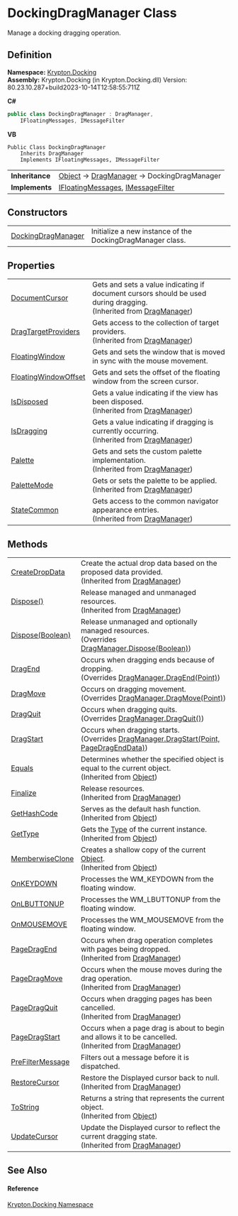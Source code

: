 # DockingDragManager Class


Manage a docking dragging operation.



## Definition
**Namespace:** <a href="98399376-cf41-9454-4b4d-4fab2ca20bc7.md">Krypton.Docking</a>  
**Assembly:** Krypton.Docking (in Krypton.Docking.dll) Version: 80.23.10.287+build2023-10-14T12:58:55:711Z

**C#**
``` C#
public class DockingDragManager : DragManager, 
	IFloatingMessages, IMessageFilter
```
**VB**
``` VB
Public Class DockingDragManager
	Inherits DragManager
	Implements IFloatingMessages, IMessageFilter
```

<table><tr><td><strong>Inheritance</strong></td><td><a href="https://learn.microsoft.com/dotnet/api/system.object" target="_blank" rel="noopener noreferrer">Object</a>  →  <a href="c4c7f6d9-6a9b-f8b6-729f-aff343ef1cac.md">DragManager</a>  →  DockingDragManager</td></tr>
<tr><td><strong>Implements</strong></td><td><a href="39af834d-3e22-ca8a-853e-8fff5a1c55f9.md">IFloatingMessages</a>, <a href="https://learn.microsoft.com/dotnet/api/system.windows.forms.imessagefilter" target="_blank" rel="noopener noreferrer">IMessageFilter</a></td></tr>
</table>



## Constructors
<table>
<tr>
<td><a href="e1340e94-f87c-3086-e3c2-5d327f2256fe.md">DockingDragManager</a></td>
<td>Initialize a new instance of the DockingDragManager class.</td></tr>
</table>

## Properties
<table>
<tr>
<td><a href="b2c9402f-3a53-7523-223f-f52ad70385b5.md">DocumentCursor</a></td>
<td>Gets and sets a value indicating if document cursors should be used during dragging.<br />(Inherited from <a href="c4c7f6d9-6a9b-f8b6-729f-aff343ef1cac.md">DragManager</a>)</td></tr>
<tr>
<td><a href="7cae82cd-3f99-d533-bb60-a9069e1c990d.md">DragTargetProviders</a></td>
<td>Gets access to the collection of target providers.<br />(Inherited from <a href="c4c7f6d9-6a9b-f8b6-729f-aff343ef1cac.md">DragManager</a>)</td></tr>
<tr>
<td><a href="0f1f6f70-8df7-c352-7e9d-442befb849d3.md">FloatingWindow</a></td>
<td>Gets and sets the window that is moved in sync with the mouse movement.</td></tr>
<tr>
<td><a href="bf287442-cdb8-8958-d270-026aca55d77f.md">FloatingWindowOffset</a></td>
<td>Gets and sets the offset of the floating window from the screen cursor.</td></tr>
<tr>
<td><a href="8e0a77b1-47a7-d7b1-cff5-0d467fd4a82c.md">IsDisposed</a></td>
<td>Gets a value indicating if the view has been disposed.<br />(Inherited from <a href="c4c7f6d9-6a9b-f8b6-729f-aff343ef1cac.md">DragManager</a>)</td></tr>
<tr>
<td><a href="28d5dea6-a95b-d714-2514-fab6d3f74465.md">IsDragging</a></td>
<td>Gets a value indicating if dragging is currently occurring.<br />(Inherited from <a href="c4c7f6d9-6a9b-f8b6-729f-aff343ef1cac.md">DragManager</a>)</td></tr>
<tr>
<td><a href="7c6e25b3-db07-f68a-3690-54a5bc9bd776.md">Palette</a></td>
<td>Gets and sets the custom palette implementation.<br />(Inherited from <a href="c4c7f6d9-6a9b-f8b6-729f-aff343ef1cac.md">DragManager</a>)</td></tr>
<tr>
<td><a href="df9db979-1b9e-0e8b-8dff-8f97f698dc3a.md">PaletteMode</a></td>
<td>Gets or sets the palette to be applied.<br />(Inherited from <a href="c4c7f6d9-6a9b-f8b6-729f-aff343ef1cac.md">DragManager</a>)</td></tr>
<tr>
<td><a href="1c70437f-8671-5542-553a-98bf4c279c4a.md">StateCommon</a></td>
<td>Gets access to the common navigator appearance entries.<br />(Inherited from <a href="c4c7f6d9-6a9b-f8b6-729f-aff343ef1cac.md">DragManager</a>)</td></tr>
</table>

## Methods
<table>
<tr>
<td><a href="5e02e911-cbd2-3d36-efd8-3a877b37ad60.md">CreateDropData</a></td>
<td>Create the actual drop data based on the proposed data provided.<br />(Inherited from <a href="c4c7f6d9-6a9b-f8b6-729f-aff343ef1cac.md">DragManager</a>)</td></tr>
<tr>
<td><a href="fd1816be-979e-39ce-f213-8bd4705cc927.md">Dispose()</a></td>
<td>Release managed and unmanaged resources.<br />(Inherited from <a href="c4c7f6d9-6a9b-f8b6-729f-aff343ef1cac.md">DragManager</a>)</td></tr>
<tr>
<td><a href="6e32f4c2-cd12-ff0b-cda0-be7bc0846ea6.md">Dispose(Boolean)</a></td>
<td>Release unmanaged and optionally managed resources.<br />(Overrides <a href="4606b176-8c21-d0e5-3a15-c55b932c43ce.md">DragManager.Dispose(Boolean)</a>)</td></tr>
<tr>
<td><a href="f81ad8f7-5d67-19f2-ea1d-3f4961d5f41a.md">DragEnd</a></td>
<td>Occurs when dragging ends because of dropping.<br />(Overrides <a href="8f1ffd3d-af29-dc87-facd-aff6447a7313.md">DragManager.DragEnd(Point)</a>)</td></tr>
<tr>
<td><a href="66cfc762-6d72-6826-3d7d-ad98fcbf1337.md">DragMove</a></td>
<td>Occurs on dragging movement.<br />(Overrides <a href="c8f93e97-d5ac-68ab-9ebb-5a0e6f582d64.md">DragManager.DragMove(Point)</a>)</td></tr>
<tr>
<td><a href="2665d35a-5854-08e2-5417-203f0a463f23.md">DragQuit</a></td>
<td>Occurs when dragging quits.<br />(Overrides <a href="da62e0ee-a05c-fa4d-ba88-762c24bd5243.md">DragManager.DragQuit()</a>)</td></tr>
<tr>
<td><a href="765f3013-c5cf-8915-39c2-01be07624d2b.md">DragStart</a></td>
<td>Occurs when dragging starts.<br />(Overrides <a href="3f10798a-2de6-664c-aedb-8b7c097a9cd0.md">DragManager.DragStart(Point, PageDragEndData)</a>)</td></tr>
<tr>
<td><a href="https://learn.microsoft.com/dotnet/api/system.object.equals#system-object-equals(system-object)" target="_blank" rel="noopener noreferrer">Equals</a></td>
<td>Determines whether the specified object is equal to the current object.<br />(Inherited from <a href="https://learn.microsoft.com/dotnet/api/system.object" target="_blank" rel="noopener noreferrer">Object</a>)</td></tr>
<tr>
<td><a href="e3cb40d7-3921-d16f-2676-41592bc6ec78.md">Finalize</a></td>
<td>Release resources.<br />(Inherited from <a href="c4c7f6d9-6a9b-f8b6-729f-aff343ef1cac.md">DragManager</a>)</td></tr>
<tr>
<td><a href="https://learn.microsoft.com/dotnet/api/system.object.gethashcode#system-object-gethashcode" target="_blank" rel="noopener noreferrer">GetHashCode</a></td>
<td>Serves as the default hash function.<br />(Inherited from <a href="https://learn.microsoft.com/dotnet/api/system.object" target="_blank" rel="noopener noreferrer">Object</a>)</td></tr>
<tr>
<td><a href="https://learn.microsoft.com/dotnet/api/system.object.gettype#system-object-gettype" target="_blank" rel="noopener noreferrer">GetType</a></td>
<td>Gets the <a href="https://learn.microsoft.com/dotnet/api/system.type" target="_blank" rel="noopener noreferrer">Type</a> of the current instance.<br />(Inherited from <a href="https://learn.microsoft.com/dotnet/api/system.object" target="_blank" rel="noopener noreferrer">Object</a>)</td></tr>
<tr>
<td><a href="https://learn.microsoft.com/dotnet/api/system.object.memberwiseclone#system-object-memberwiseclone" target="_blank" rel="noopener noreferrer">MemberwiseClone</a></td>
<td>Creates a shallow copy of the current <a href="https://learn.microsoft.com/dotnet/api/system.object" target="_blank" rel="noopener noreferrer">Object</a>.<br />(Inherited from <a href="https://learn.microsoft.com/dotnet/api/system.object" target="_blank" rel="noopener noreferrer">Object</a>)</td></tr>
<tr>
<td><a href="80797bb1-bf4d-07e2-6c0a-798bab60035d.md">OnKEYDOWN</a></td>
<td>Processes the WM_KEYDOWN from the floating window.</td></tr>
<tr>
<td><a href="65426074-6061-7e7b-2e23-a1a2f8b5a42f.md">OnLBUTTONUP</a></td>
<td>Processes the WM_LBUTTONUP from the floating window.</td></tr>
<tr>
<td><a href="a3fe15e6-3f36-8f00-76d5-2161c2878823.md">OnMOUSEMOVE</a></td>
<td>Processes the WM_MOUSEMOVE from the floating window.</td></tr>
<tr>
<td><a href="d4dbf0df-16b8-df03-9825-b41be99f9155.md">PageDragEnd</a></td>
<td>Occurs when drag operation completes with pages being dropped.<br />(Inherited from <a href="c4c7f6d9-6a9b-f8b6-729f-aff343ef1cac.md">DragManager</a>)</td></tr>
<tr>
<td><a href="f3d48bce-73f1-e1f8-31c1-9689b69cea5c.md">PageDragMove</a></td>
<td>Occurs when the mouse moves during the drag operation.<br />(Inherited from <a href="c4c7f6d9-6a9b-f8b6-729f-aff343ef1cac.md">DragManager</a>)</td></tr>
<tr>
<td><a href="6988cee0-da95-6cb8-f749-74b40471a628.md">PageDragQuit</a></td>
<td>Occurs when dragging pages has been cancelled.<br />(Inherited from <a href="c4c7f6d9-6a9b-f8b6-729f-aff343ef1cac.md">DragManager</a>)</td></tr>
<tr>
<td><a href="10842e7b-0ddf-0dbc-9a83-4e1357fdc326.md">PageDragStart</a></td>
<td>Occurs when a page drag is about to begin and allows it to be cancelled.<br />(Inherited from <a href="c4c7f6d9-6a9b-f8b6-729f-aff343ef1cac.md">DragManager</a>)</td></tr>
<tr>
<td><a href="44486838-48fe-9c99-35bb-24a0bc6ecb79.md">PreFilterMessage</a></td>
<td>Filters out a message before it is dispatched.</td></tr>
<tr>
<td><a href="26a99c19-9f2e-3c01-20f5-07dfbd48121a.md">RestoreCursor</a></td>
<td>Restore the Displayed cursor back to null.<br />(Inherited from <a href="c4c7f6d9-6a9b-f8b6-729f-aff343ef1cac.md">DragManager</a>)</td></tr>
<tr>
<td><a href="https://learn.microsoft.com/dotnet/api/system.object.tostring#system-object-tostring" target="_blank" rel="noopener noreferrer">ToString</a></td>
<td>Returns a string that represents the current object.<br />(Inherited from <a href="https://learn.microsoft.com/dotnet/api/system.object" target="_blank" rel="noopener noreferrer">Object</a>)</td></tr>
<tr>
<td><a href="18174880-aa15-9ca7-c419-fcf8249760bd.md">UpdateCursor</a></td>
<td>Update the Displayed cursor to reflect the current dragging state.<br />(Inherited from <a href="c4c7f6d9-6a9b-f8b6-729f-aff343ef1cac.md">DragManager</a>)</td></tr>
</table>

## See Also


#### Reference
<a href="98399376-cf41-9454-4b4d-4fab2ca20bc7.md">Krypton.Docking Namespace</a>  
